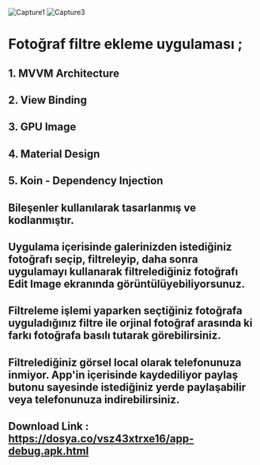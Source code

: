 ![Capture1](https://user-images.githubusercontent.com/106450848/220617970-39dd15f5-2c6d-4e95-a1e8-36471e6e17e6.PNG)  ![Capture3](https://user-images.githubusercontent.com/106450848/220617985-e875a15a-8f8a-48d0-bd71-f890b8b73fa4.PNG)


# Fotoğraf filtre ekleme uygulaması ; 
## 1. MVVM Architecture
## 2. View Binding
## 3. GPU Image
## 4. Material Design
## 5. Koin - Dependency Injection
## Bileşenler kullanılarak tasarlanmış ve kodlanmıştır.
## Uygulama içerisinde galerinizden istediğiniz fotoğrafı seçip, filtreleyip, daha sonra uygulamayı kullanarak filtrelediğiniz fotoğrafı Edit Image ekranında görüntülüyebiliyorsunuz.
## Filtreleme işlemi yaparken seçtiğiniz fotoğrafa uyguladığınız filtre ile orjinal fotoğraf arasında ki farkı fotoğrafa basılı tutarak görebilirsiniz.
## Filtrelediğiniz görsel local olarak telefonunuza inmiyor. App'in içerisinde kaydediliyor paylaş butonu sayesinde istediğiniz yerde paylaşabilir veya telefonunuza indirebilirsiniz.

## Download Link : https://dosya.co/vsz43xtrxe16/app-debug.apk.html

